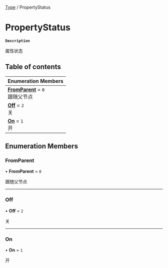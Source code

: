 [Type](../modules/Type.Type.md) / PropertyStatus

# PropertyStatus <Badge type="tip" text="Enumeration" /> <Score text="PropertyStatus" />

**`Description`**

属性状态

## Table of contents

| Enumeration Members |
| :-----|
| **[FromParent](Type.PropertyStatus.md#fromparent)** = ``0`` <br> 跟随父节点|
| **[Off](Type.PropertyStatus.md#off)** = ``2`` <br> 关|
| **[On](Type.PropertyStatus.md#on)** = ``1`` <br> 开|

## Enumeration Members

### FromParent <Score text="FromParent" /> 

• **FromParent** = ``0``

跟随父节点

___

### Off <Score text="Off" /> 

• **Off** = ``2``

关

___

### On <Score text="On" /> 

• **On** = ``1``

开
